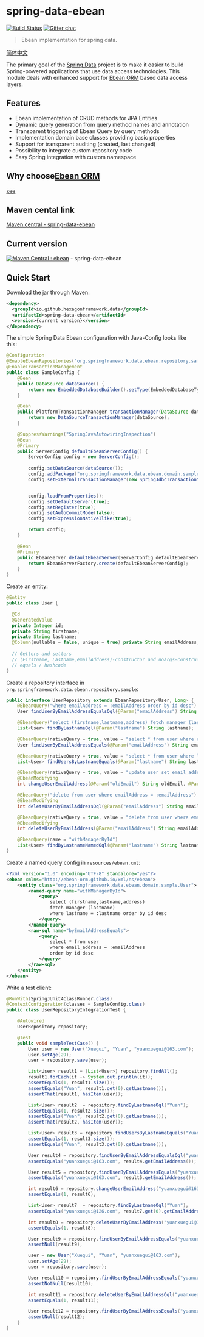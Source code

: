 # spring-data-ebean
[![Build Status](https://travis-ci.org/hexagonframework/spring-data-ebean.svg?branch=master)](https://travis-ci.org/hexagonframework/spring-data-ebean) [![Gitter chat](https://badges.gitter.im/hexagonframework/spring-data-ebean/gitter.png)](https://gitter.im/hexagonframework/spring-data-ebean)
> Ebean implementation for spring data.

[简体中文](README_zh.md)

The primary goal of the [Spring Data](http://projects.spring.io/spring-data) project is to make it easier to build Spring-powered applications that use data access technologies. This module deals with enhanced support for [Ebean ORM](https://ebean-orm.github.io) based data access layers.

## Features ##

* Ebean implementation of CRUD methods for JPA Entities
* Dynamic query generation from query method names and annotation
* Transparent triggering of Ebean Query by query methods
* Implementation domain base classes providing basic properties
* Support for transparent auditing (created, last changed)
* Possibility to integrate custom repository code
* Easy Spring integration with custom namespace

## Why choose[Ebean ORM](https://ebean-orm.github.io)

[see](http://ebean-orm.github.io/architecture/compare-jpa)

## Maven cental link

[Maven central - spring-data-ebean](http://search.maven.org/#search%7Cga%7C1%7Cg%3A%22io.github.hexagonframework.data%22%20AND%20a%3A%22spring-data-ebean%22 "maven central spring-data-ebean")

## Current version

[![Maven Central : ebean](https://maven-badges.herokuapp.com/maven-central/io.github.hexagonframework.data/spring-data-ebean/badge.svg)](https://maven-badges.herokuapp.com/maven-central/io.github.hexagonframework.data/spring-data-ebean) - spring-data-ebean

## Quick Start ##

Download the jar through Maven:

```xml
<dependency>
  <groupId>io.github.hexagonframework.data</groupId>
  <artifactId>spring-data-ebean</artifactId>
  <version>{current version}</version>
</dependency>
```

The simple Spring Data Ebean configuration with Java-Config looks like this: 
```java
@Configuration
@EnableEbeanRepositories("org.springframework.data.ebean.repository.sample")
@EnableTransactionManagement
public class SampleConfig {
    @Bean
    public DataSource dataSource() {
        return new EmbeddedDatabaseBuilder().setType(EmbeddedDatabaseType.H2).build();
    }

    @Bean
    public PlatformTransactionManager transactionManager(DataSource dataSource) {
        return new DataSourceTransactionManager(dataSource);
    }

    @SuppressWarnings("SpringJavaAutowiringInspection")
    @Bean
    @Primary
    public ServerConfig defaultEbeanServerConfig() {
        ServerConfig config = new ServerConfig();
        
        config.setDataSource(dataSource());
        config.addPackage("org.springframework.data.ebean.domain.sample");
        config.setExternalTransactionManager(new SpringJdbcTransactionManager());


        config.loadFromProperties();
        config.setDefaultServer(true);
        config.setRegister(true);
        config.setAutoCommitMode(false);
        config.setExpressionNativeIlike(true);

        return config;
    }

    @Bean
    @Primary
    public EbeanServer defaultEbeanServer(ServerConfig defaultEbeanServerConfig) {
        return EbeanServerFactory.create(defaultEbeanServerConfig);
    }
}
```

Create an entity:

```java
@Entity
public class User {

  @Id
  @GeneratedValue
  private Integer id;
  private String firstname;
  private String lastname;
  @Column(nullable = false, unique = true) private String emailAddress;
       
  // Getters and setters
  // (Firstname, Lastname,emailAddress)-constructor and noargs-constructor
  // equals / hashcode
}
```

Create a repository interface in `org.springframework.data.ebean.repository.sample`:

```java
public interface UserRepository extends EbeanRepository<User, Long> {
    @EbeanQuery("where emailAddress = :emailAddress order by id desc")
    User findUserByEmailAddressEqualsOql(@Param("emailAddress") String emailAddress);

    @EbeanQuery("select (firstname,lastname,address) fetch manager (lastname) where lastname = :lastname order by id desc")
    List<User> findByLastnameOql(@Param("lastname") String lastname);

    @EbeanQuery(nativeQuery = true, value = "select * from user where email_address = :emailAddress order by id desc")
    User findUserByEmailAddressEquals(@Param("emailAddress") String emailAddress);

    @EbeanQuery(nativeQuery = true, value = "select * from user where lastname = :lastname order by id desc")
    List<User> findUsersByLastnameEquals(@Param("lastname") String lastname);

    @EbeanQuery(nativeQuery = true, value = "update user set email_address = :newEmail where email_address = :oldEmail")
    @EbeanModifying
    int changeUserEmailAddress(@Param("oldEmail") String oldEmail, @Param("newEmail") String newEmail);

    @EbeanQuery("delete from user where emailAddress = :emailAddress")
    @EbeanModifying
    int deleteUserByEmailAddressOql(@Param("emailAddress") String emailAddress);

    @EbeanQuery(nativeQuery = true, value = "delete from user where email_address = :emailAddress")
    @EbeanModifying
    int deleteUserByEmailAddress(@Param("emailAddress") String emailAddress);

    @EbeanQuery(name = "withManagerById")
    List<User> findByLastnameNamedOql(@Param("lastname") String lastname);
}
```

Create a named query config in `resources/ebean.xml`:

```xml
<?xml version="1.0" encoding="UTF-8" standalone="yes"?>
<ebean xmlns="http://ebean-orm.github.io/xml/ns/ebean">
    <entity class="org.springframework.data.ebean.domain.sample.User">
        <named-query name="withManagerById">
            <query>
                select (firstname,lastname,address)
                fetch manager (lastname)
                where lastname = :lastname order by id desc
            </query>
        </named-query>
        <raw-sql name="byEmailAddressEquals">
            <query>
                select * from user
                where email_address = :emailAddress
                order by id desc
            </query>
        </raw-sql>
    </entity>
</ebean>
```

Write a test client:

```java
@RunWith(SpringJUnit4ClassRunner.class)
@ContextConfiguration(classes = SampleConfig.class)
public class UserRepositoryIntegrationTest {

    @Autowired
    UserRepository repository;

    @Test
    public void sampleTestCase() {
        User user = new User("Xuegui", "Yuan", "yuanxuegui@163.com");
        user.setAge(29);
        user = repository.save(user);

        List<User> result1 = (List<User>) repository.findAll();
        result1.forEach(it -> System.out.println(it));
        assertEquals(1, result1.size());
        assertEquals("Yuan", result1.get(0).getLastname());
        assertThat(result1, hasItem(user));

        List<User> result2  = repository.findByLastnameOql("Yuan");
        assertEquals(1, result2.size());
        assertEquals("Yuan", result2.get(0).getLastname());
        assertThat(result2, hasItem(user));

        List<User> result3 = repository.findUsersByLastnameEquals("Yuan");
        assertEquals(1, result3.size());
        assertEquals("Yuan", result3.get(0).getLastname());

        User result4 = repository.findUserByEmailAddressEqualsOql("yuanxuegui@163.com");
        assertEquals("yuanxuegui@163.com", result4.getEmailAddress());

        User result5 = repository.findUserByEmailAddressEquals("yuanxuegui@163.com");
        assertEquals("yuanxuegui@163.com", result5.getEmailAddress());

        int result6 = repository.changeUserEmailAddress("yuanxuegui@163.com", "yuanxuegui@126.com");
        assertEquals(1, result6);

        List<User> result7  = repository.findByLastnameOql("Yuan");
        assertEquals("yuanxuegui@126.com", result7.get(0).getEmailAddress());

        int result8 = repository.deleteUserByEmailAddress("yuanxuegui@126.com");
        assertEquals(1, result8);

        User result9 = repository.findUserByEmailAddressEquals("yuanxuegui@126.com");
        assertNull(result9);

        user = new User("Xuegui", "Yuan", "yuanxuegui@163.com");
        user.setAge(29);
        user = repository.save(user);

        User result10 = repository.findUserByEmailAddressEquals("yuanxuegui@163.com");
        assertNotNull(result10);

        int result11 = repository.deleteUserByEmailAddressOql("yuanxuegui@163.com");
        assertEquals(1, result11);

        User result12 = repository.findUserByEmailAddressEquals("yuanxuegui@163.com");
        assertNull(result12);
    }
}
```

